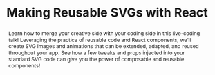---
title: "Making Reusable SVGs with React"
speaker: Isabela Moreira
event: CascadiaJS 2019
tags: ["SVG", "React.js"]
slides: https://github.com/isabelacmor/talks/blob/master/slides/ReusableSVGs.pdf
abstract: "Learn how to merge your creative side with your coding side in this live-coding talk! Leveraging the practice of reusable code and React components, we’ll create SVG images and animations that can be extended, adapted, and reused throughout your app. See how a few tweaks and props injected into your standard SVG code can give you the power of composable and reusable components!"
ytID: frIFkXhHR4k
resources: ["https://github.com/isabelacmor/svgrobots"]
layout: talk
---